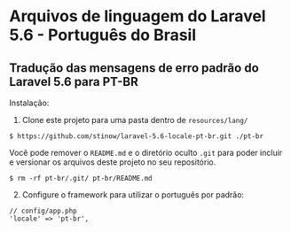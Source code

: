 # Arquivos de linguagem do Laravel 5.6 - Português do Brasil

## Tradução das mensagens de erro padrão do Laravel 5.6 para PT-BR

Instalação:

1. Clone este projeto para uma pasta dentro de `resources/lang/`
  ```
  $ https://github.com/stinow/laravel-5.6-locale-pt-br.git ./pt-br
  ```
  
Você pode remover o `README.md` e o diretório oculto `.git` para poder incluir
e versionar os arquivos deste projeto no seu repositório.

  ```
  $ rm -rf pt-br/.git/ pt-br/README.md
  ```
  
2. Configure o framework para utilizar o português por padrão:

  ```
  // config/app.php
  'locale' => 'pt-br',
  ```